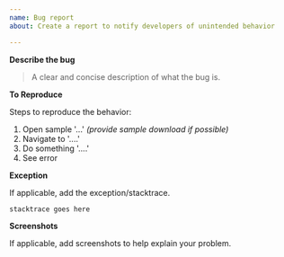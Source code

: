 ```yaml
---
name: Bug report
about: Create a report to notify developers of unintended behavior

---
```


**Describe the bug**

> A clear and concise description of what the bug is.

**To Reproduce**

Steps to reproduce the behavior:
1. Open sample '...' _(provide sample download if possible)_
2. Navigate to '....'
3. Do something '....'
4. See error

**Exception**

If applicable, add the exception/stacktrace.
```
stacktrace goes here
```

**Screenshots**

If applicable, add screenshots to help explain your problem.
